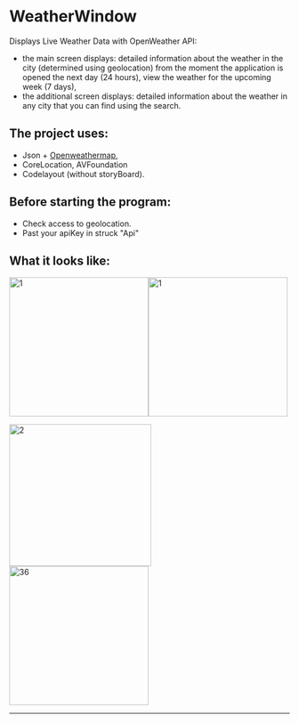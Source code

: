 # WeatherWindow

Displays Live Weather Data with OpenWeather API:

 + the main screen displays: detailed information about the weather in the city (determined using geolocation) from the moment the application is opened the next day (24 hours),
 view the weather for the upcoming week (7 days),
+ the additional screen displays: detailed information about the weather in any city that you can find using the search.


## The project uses:
+ Json + [Openweathermap](api.openweathermap.org),
+ CoreLocation, AVFoundation
+ Codelayout (without storyBoard).

## Before starting the program: 
* Сheck access to geolocation.
* Past your apiKey in struck "Api"

## What it looks like:

<img width="250" alt="1" src="https://user-images.githubusercontent.com/95176430/206469339-149568e8-fa30-4607-9a38-8fc83e54b27f.png"><img width="250" alt="1" src="https://user-images.githubusercontent.com/95176430/206509350-1629129f-6bac-48e2-a09e-50e14b2100c9.png">

<img width="255" alt="2" src="https://user-images.githubusercontent.com/95176430/206510717-151c7127-cd84-4bac-b2b6-04dca47a9142.png"><img width="250" alt="36" src="https://user-images.githubusercontent.com/95176430/206510050-592b0d1b-dbdd-4fe5-ae36-7e76e9da1a20.png">
***
